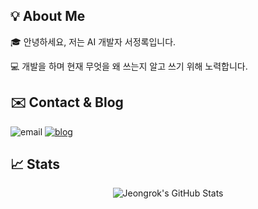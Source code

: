 ## 💡 About Me
🎓 안녕하세요, 저는 AI 개발자 서정록입니다. 


💻 개발을 하며 현재 무엇을 왜 쓰는지 알고 쓰기 위해 노력합니다.</br>

## ✉️ Contact & Blog
![email](https://img.shields.io/badge/email-sjr06060%40naver.com-EC8034)
[![blog](https://img.shields.io/badge/blog-github.blog%2F%40seojeongrok-CC0000)](https://seojeongrok.github.io)

## 📈 Stats
<div align="center">
    <img src="https://github-readme-stats.vercel.app/api?username=seojeongrok&show_icons=true&hide_border=true" alt="Jeongrok's GitHub Stats">
</div>

<!--
**seojeongrok/seojeongrok** is a ✨ _special_ ✨ repository because its `README.md` (this file) appears on your GitHub profile.

Here are some ideas to get you started:

- 🔭 I’m currently working on ...
- 🌱 I’m currently learning ...
- 👯 I’m looking to collaborate on ...
- 🤔 I’m looking for help with ...
- 💬 Ask me about ...
- 📫 How to reach me: ...
- 😄 Pronouns: ...
- ⚡ Fun fact: ...
-->
